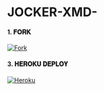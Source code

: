 # JOCKER-XMD-











<h4 align="left">1. 𝐅𝐎𝐑𝐊</h4>
<p align="left">
<a href="https://github.com/darkdev-tech/JOCKER-xmd/fork" target="_blank">
  <img alt="Fork" src="https://img.shields.io/badge/-Fork%20Repo-lightgrey?style=for-the-badge&logo=github&logoColor=white"/>
</a>
</p>


<h4 align="left"> 3. 𝐇𝐄𝐑𝐎𝐊𝐔 𝐃𝐄𝐏𝐋𝐎𝐘</h4>
<p align="left">
<a href="https://dashboard.heroku.com/new?template=https://github.com/darkdev-tech/JOCKER-xmd" target="_blank">
  <img alt="Heroku" src="https://img.shields.io/badge/-Heroku%20Deploy-purple?style=for-the-badge&logo=heroku&logoColor=white"/>
</a>
</p>
